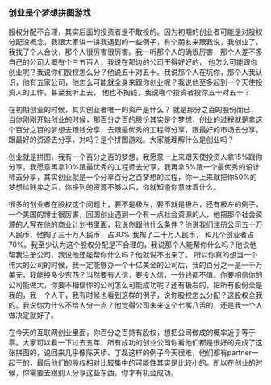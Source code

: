 ### 创业是个梦想拼图游戏

股权分配不合理，其实后面的投资者是不敢投的。因为初期的创业者可能是对股权分配没概念，我跟大家讲一讲我遇到的一些例子，有个朋友来跟我说，我创业了，我找了个人合伙，那个人很厉害很厉害。我一听那个人的确很厉害，那个人差不多自己的公司大概有个三五百人，我说在那边的公司干得好好的， 他怎么可能跟你创业呢？我说你们股权怎么分？他说五十对五十。我说那个人在坑你，那个人我认识，他有五家公司，他怎么可能就全身来跟你创业呢？我说他至多起到一个天使投资人的工作，甚至我听上去， 他也不掏钱，我说哪个投资者投你五十对五十？ 

在初期创业的时候，其实创业者唯一的资产是什么？ 就是那分之百的股份而已，当你刚刚开始创业的时候，那百分之百的股份其实是个梦想，创业的过程就是拿这个百分之百的梦想去跟钱分享，去跟最优秀的工程师分享，跟最好的市场去分享，跟最好的资源去分享，对吗？是个拼图游戏。大家能理解什么是创业吗？ 

创业就是拼图，我有一个百分之百的梦想，我愿意一上来跟天使投资人拿15%跟你分享，我愿意再拿10%跟最优秀的工程师去分享，我再拿5%跟一个最优秀的设计师去分享，其实创业就是一个分享百分之百梦想的过程，你一上来就把你50%的梦想给贱卖之后，你换到的资源不够以后，你就知道你意味着什么。 

很多的创业者在股权这个问题上，要不是极左，要不就是极右，还有极左的例子，一个美国的博士很厉害，回国创业遇到一个有一点社会资源的人，他把那个社会资源的人写在他的商业计划书里面，我说你跟他什么条件？他说我们注册公司五十万人民币，他掏了三十万人民币，占30%,我掏了二十万人民币， 和几个创业者占70%。我至少认为这个股权分配是不合理的，我说那个人能帮你什么吗？他说他帮我注册公司，我说他还能帮你什么吗？他就说不出来了。 所以你真的想当一个伟大的公司的时候，我一定能够办一个十亿美金的公司后，我的百分之一是一干万美元，我能换多少东西？当然要有人信，要没人信，一分钱都不值。你要相信你的公司能做大，你要不相信你的公司怎么可能成功呢？还有极右的，把所有股份全是我的，我一个人干，我有时候也看到这样的例子，说你股权怎么分配？这股权全我的。我说你为什么不给人分一点？他觉得公司未来这个七嘴八舌的，还是我一个人做决定就好了。 

在今天的互联网创业里面，你百分之百持有股权，想把公司做成的概率近乎等于零。大家可以看一下过去五年，所有成功的创业公司你看他们都是很好的完成了这张拼图的，说回来几乎像陈天桥、丁磊这样的例子今天很难，他们都有partner一起干的，最后他们的股权相对比较集中的可能性其实是比较小的。所以在创业的时候，你需要去跟别人分享这些东西，你才有机会成功。 



